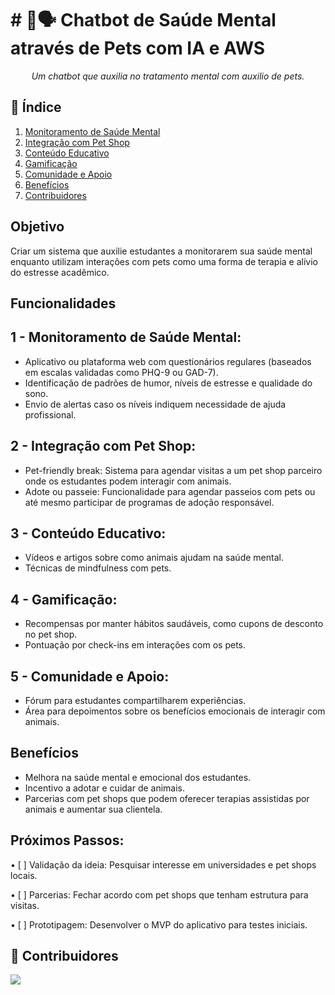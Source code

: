 # # 🐶🗣️ Chatbot de Saúde Mental através de Pets com IA e AWS

<p align="center"><i>Um chatbot que auxilia no tratamento mental com auxilio de pets.</i></p>

## 📖 Índice

1. [ Monitoramento de Saúde Mental](#-arquitetura-preliminar-aws)
2. [ Integração com Pet Shop](#-tecnologias-utilizadas)
3. [ Conteúdo Educativo](#-execucao-e-utilizacao)
4. [ Gamificação](#-estrutura-de-pastas)
5. [ Comunidade e Apoio](#-desafios-e-dificuldades)
6. [ Benefícios](#-contribuidores)
7. [ Contribuidores](#-contribuidores)

##  Objetivo

Criar um sistema que auxilie estudantes a monitorarem sua saúde mental enquanto utilizam interações com pets como uma forma de terapia e alívio do estresse acadêmico.

## Funcionalidades
## 1 - Monitoramento de Saúde Mental:

- Aplicativo ou plataforma web com questionários regulares (baseados em escalas validadas como PHQ-9 ou GAD-7).
- Identificação de padrões de humor, níveis de estresse e qualidade do sono.
- Envio de alertas caso os níveis indiquem necessidade de ajuda profissional.

## 2 - Integração com Pet Shop:

- Pet-friendly break: Sistema para agendar visitas a um pet shop parceiro onde os estudantes podem interagir com animais.
- Adote ou passeie: Funcionalidade para agendar passeios com pets ou até mesmo participar de programas de adoção responsável.

## 3 - Conteúdo Educativo:

- Vídeos e artigos sobre como animais ajudam na saúde mental.
- Técnicas de mindfulness com pets.

## 4 - Gamificação:

- Recompensas por manter hábitos saudáveis, como cupons de desconto no pet shop.
- Pontuação por check-ins em interações com os pets.

## 5 - Comunidade e Apoio:

- Fórum para estudantes compartilharem experiências.
- Área para depoimentos sobre os benefícios emocionais de interagir com animais.

## Benefícios

- Melhora na saúde mental e emocional dos estudantes.
- Incentivo a adotar e cuidar de animais.
- Parcerias com pet shops que podem oferecer terapias assistidas por animais e aumentar sua clientela.

## Próximos Passos:

•	[ ] Validação da ideia: Pesquisar interesse em universidades e pet shops locais.

•	[ ] Parcerias: Fechar acordo com pet shops que tenham estrutura para visitas.

•	[ ] Prototipagem: Desenvolver o MVP do aplicativo para testes iniciais.

## 👥 Contribuidores

<a href="https://www.linkedin.com/in/claudioreinaldo/" target="_blank"><img src="https://img.shields.io/badge/-LinkedIn-%230077B5?style=for-the-badge&logo=linkedin&logoColor=white" target="_blank"></a>

</div>
